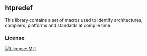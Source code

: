 ## htpredef
This library contains a set of macros used to identify architectures, compilers, platforms and standards at compile time.

### License
[![License: MIT](https://img.shields.io/badge/License-MIT-green.svg)](LICENSE)
